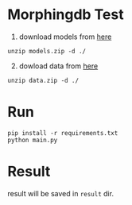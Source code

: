 # Morphingdb Test

1. download models from [here](https://drive.google.com/file/d/17EhgU-ujGzNP75ytClrivUT4tXblLqnV/view)

```shell
unzip models.zip -d ./
```

2. dowload data from [here](https://drive.google.com/file/d/1bAg66ifb54ge_J8CRjkSk_yRhyTRZYWe/view?usp=sharing)

```shell
unzip data.zip -d ./
```

# Run

```shell
pip install -r requirements.txt
python main.py
```

# Result

result will be saved in `result` dir.
